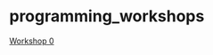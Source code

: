 # programming_workshops

[Workshop 0](https://github.com/mibrah42/programming_workshops/tree/master/workshop_0) <br>
